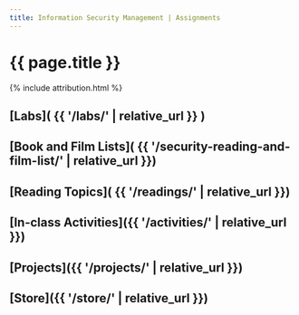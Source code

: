 ```yaml
---
title: Information Security Management | Assignments
---
```


# {{ page.title }}

{% include attribution.html %}

## [Labs]( {{ '/labs/' | relative_url }} )

## [Book and Film Lists]( {{ '/security-reading-and-film-list/' | relative_url }})

## [Reading Topics]( {{ '/readings/' | relative_url }})

## [In-class Activities]({{ '/activities/' | relative_url }})

## [Projects]({{ '/projects/' | relative_url }})

## [Store]({{ '/store/' | relative_url }})
